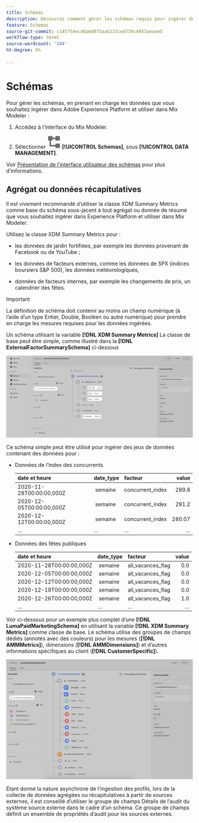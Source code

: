 ```yaml
---
title: Schémas
description: Découvrez comment gérer les schémas requis pour ingérer des données dans Mix Modeler.
feature: Schemas
source-git-commit: c145754ecd6a6d8f5aab333ced739c4053aeaae5
workflow-type: tm+mt
source-wordcount: '344'
ht-degree: 8%

---
```



# Schémas

Pour gérer les schémas, en prenant en charge les données que vous souhaitez ingérer dans Adobe Experience Platform et utiliser dans Mix Modeler :

1. Accédez à l’interface du Mix Modeler.

1. Sélectionner ![Schémas](../assets/icons/Schemas.svg) **[!UICONTROL Schemas]**, sous **[!UICONTROL DATA MANAGEMENT]**.

Voir [Présentation de l’interface utilisateur des schémas](https://experienceleague.adobe.com/docs/experience-platform/xdm/ui/overview.html?lang=fr) pour plus d’informations.

## Agrégat ou données récapitulatives

Il est vivement recommandé d’utiliser la classe XDM Summary Metrics comme base du schéma sous-jacent à tout agrégat ou donnée de résumé que vous souhaitez ingérer dans Experience Platform et utiliser dans Mix Modeler.

Utilisez la classe XDM Summary Metrics pour :

- les données de jardin fortifiées, par exemple les données provenant de Facebook ou de YouTube ;

- les données de facteurs externes, comme les données de SPX (indices boursiers S&amp;P 500), les données météorologiques,

- données de facteurs internes, par exemple les changements de prix, un calendrier des fêtes.

>[!IMPORTANT]
>
>La définition de schéma doit contenir au moins un champ numérique (à l’aide d’un type Entier, Double, Booléen ou autre numérique) pour prendre en charge les mesures requises pour les données ingérées.

Un schéma utilisant la variable **[!DNL XDM Summary Metrics]** La classe de base peut être simple, comme illustré dans la **[!DNL ExternalFactorSummarySchema]** ci-dessous

![Schéma des facteurs externes](../assets/external-factors-schema.png)

Ce schéma simple peut être utilisé pour ingérer des jeux de données contenant des données pour :

- Données de l’index des concurrents

  | date et heure | date_type | facteur | value |
  |---|---|---|--:|
  | 2020-11-28T00:00:00,000Z |  semaine | concurrent_index | 289.8 |
  | 2020-12-05T00:00:00,000Z |  semaine | concurrent_index | 291.2 |
  | 2020-12-12T00:00:00,000Z |  semaine | concurrent_index | 280.07 |
  | … | … | … | … |

- Données des fêtes publiques

  | date et heure | date_type | facteur | value |
  |---|---|---|--:|
  | 2020-11-28T00:00:00,000Z |  semaine | all_vacances_flag | 0.0 |
  | 2020-12-05T00:00:00,000Z |  semaine | all_vacances_flag | 0.0 |
  | 2020-12-12T00:00:00,000Z |  semaine | all_vacances_flag | 0.0 |
  | 2020-12-19T00:00:00,000Z |  semaine | all_vacances_flag | 0.0 |
  | 2020-12-26T00:00:00,000Z |  semaine | all_vacances_flag | 1.0 |
  | … | … | … | … |


Voir ci-dessous pour un exemple plus complet d’une **[!DNL LumaPaidMarketingSchema]** en utilisant la variable **[!DNL XDM Summary Metrics]** comme classe de base. Le schéma utilise des groupes de champs dédiés (annotés avec des couleurs) pour les mesures (**[!DNL AMMMetrics]**), dimensions (**[!DNL AMMDimensions]**) et d’autres informations spécifiques au client (**[!DNL CustomerSpecific]**).

![Schéma de résumé](../assets/summary-schema.png)

Étant donné la nature asynchrone de l’ingestion des profils, lors de la collecte de données agrégées ou récapitulatives à partir de sources externes, il est conseillé d’utiliser le groupe de champs Détails de l’audit du système source externe dans le cadre d’un schéma. Ce groupe de champs définit un ensemble de propriétés d’audit pour les sources externes.
